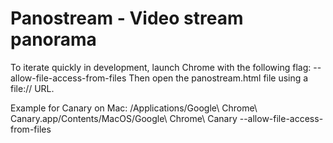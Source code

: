 Panostream - Video stream panorama
==================================

To iterate quickly in development, launch Chrome with the following flag:
--allow-file-access-from-files
Then open the panostream.html file using a file:// URL.

Example for Canary on Mac:
/Applications/Google\ Chrome\ Canary.app/Contents/MacOS/Google\ Chrome\ Canary --allow-file-access-from-files



